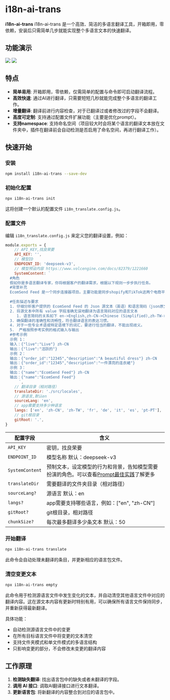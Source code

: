 # i18n-ai-trans

**i18n-ai-trans** i18n-ai-trans 是一个高效、简洁的多语言翻译工具，开箱即用，零依赖，安装后只需简单几步就能实现整个多语言文本的快速翻译。

## 功能演示
![](https://media.giphy.com/media/7HhZwOLJAZ14kn7wlT/giphy.gif)
![](https://media.giphy.com/media/nYUvsRocA0INuxyblZ/giphy.gif)

## 特点

- **简单易用**: 开箱即用，零依赖，仅需简单的配置与命令即可启动翻译流程。
- **高效快速**: 通过AI进行翻译，只需要短短几秒就能完成整个多语言的翻译工作。
- **增量翻译**: 翻译前进行内容检查，对于已翻译过或者修改过的字段不会翻译。
- **高度可定制**: 支持通过配置文件扩展功能（主要是优化prompt）。
- **支持namespace**: 支持命名空间（项目较大时会将某个语言的翻译文本放在文件夹中，插件在翻译前会自动检测是否启用了命名空间，再进行翻译工作）。



## 快速开始

### 安装

```sh
npm install i18n-ai-trans --save-dev
```

### 初始化配置

```sh
npx i18n-ai-trans init
```

这将创建一个默认的配置文件 `i18n_translate.config.js`。


### 配置文件

编辑 `i18n_translate.config.js` 来定义您的翻译设置，例如：

```javascript
module.exports = {
    // API_KEY,找良荣要
    API_KEY: '',
    // 模型ID
    ENDPOINT_ID: 'deepseek-v3',
    // 模型预设内容 https://www.volcengine.com/docs/82379/1221660
    SystemContent: `
  #角色
  假如你是多语言翻译专家，你将根据客户的翻译需求，根据以下规则一步步执行任务。    
  #背景补充    
  EcomSend Feed 是一个同步连接器项目。主要功能是同步shopify和TikTok这两个电商平台的产品和订单。
  
  #任务描述与要求    
  1. 仔细分析客户提供的 EcomSend Feed 的 Json 源文本（英语）和语言简码（json原文本和语言简码用空格隔开）。   
  2. 将源文本中所有 value 字段准确无误地翻译为语言简码对应的语言文本
     1. 语言简码的关系如下 en->English,zh-CN->Chinese (Simplified),zh-TW->Chinese (Traditional),fr->French,de->German,it->Italian,es->Spanish,pt-PT->Portuguese (Portugal)
  3. 确保翻译的准确性和流畅性，符合翻译语言的表达习惯。    
  4. 对于一些专业术语或特定语境下的词汇，要进行恰当的翻译，不能出现歧义。   
  5.  严格按照参考实例的格式输入与输出
  #参考示例    
  示例 1：    
  输入：{"live":"Live"} zh-CN
  输出：{"live":"活跃的"}    
  示例 2：    
  输出：{"order_id":"12345","description":"A beautiful dress"} zh-CN
  输出：{"order_id":"12345","description":"一件漂亮的连衣裙"}
  示例 3：    
  输出：{"name":"EcomSend Feed"} zh-CN
  输出：{"name":"EcomSend Feed"}
      `,
    // 翻译目录（相对路径）
    translateDir: './src/locales',
    // 源语言,默认en
    sourceLang: 'en',
    // app需要支持多少种语言
    langs: ['en', 'zh-CN', 'zh-TW', 'fr', 'de', 'it', 'es', 'pt-PT'],
    // git根目录
    gitRoot: '.',
}
```
| 配置字段        | 含义                                                                                                                                    |
| --------------- | --------------------------------------------------------------------------------------------------------------------------------------- |
| `API_KEY`       | 密钥，找良荣要                                                                                                                          |
| `ENDPOINT_ID`   | 模型名称 默认：deepseek-v3                                                                                                              |
| `SystemContent` | 预制文本，设定模型的行为和背景，告知模型需要扮演的角色。可以查看[Prompt最佳实践](https://www.volcengine.com/docs/82379/1221660)了解更多 |
| `translateDir`  | 需要翻译的文件夹目录（相对路径）                                                                                                        |
| `sourceLang?`   | 源语言 默认：en                                                                                                                         |
| `langs?`        | app需要支持哪些语言，例如：["en", "zh-CN"]                                                                                              |
| `gitRoot?`        | git根目录，相对路径                                                                                 |
| `chunkSize?`        | 每次最多翻译多少条文本 默认：50              

### 开始翻译

```sh
npx i18n-ai-trans translate
```

此命令会自动处理未翻译的条目，并更新相应的语言包文件。

### 清空变更文本

```sh
npx i18n-ai-trans empty
```

此命令用于检测源语言文件中发生变化的文本，并自动清空其他语言文件中对应的翻译内容。这在源文本内容有更新时特别有用，可以确保所有语言文件保持同步，并重新获得最新翻译。

具体功能：
- 自动检测源语言文件中的变更
- 在所有目标语言文件中将变更的文本清空
- 支持文件夹模式和单文件模式的多语言结构
- 只影响变更的部分，不会修改未变更的翻译内容

## 工作原理

1. **检测缺失翻译**: 找出语言包中的缺失或者未翻译的字段。
2. **调用 AI 接口**: 调取AI翻译接口进行文本翻译。
3. **更新语言包**: 将新翻译的内容整合到对应的语言包中。



